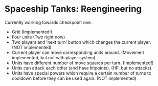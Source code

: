 # Spaceship Tanks: Reengineering  

Currently working towards checkpoint one.
 * Grid (Implemented!)
 * Four units (Two right now)
 * Two players and 'next turn' button which changes the current player. (NOT implemented)
 * Current player can move corresponding units around. (Movement implemented, but not with player system)
 * Units have different number of move squares per turn. (Implemented!)
 * Units can attack each other (and have hitpoints). (HP, but no attacks)
 * Units have special powers which require a certain number of turns to cooldown before they can be used again. (NOT implemented)
